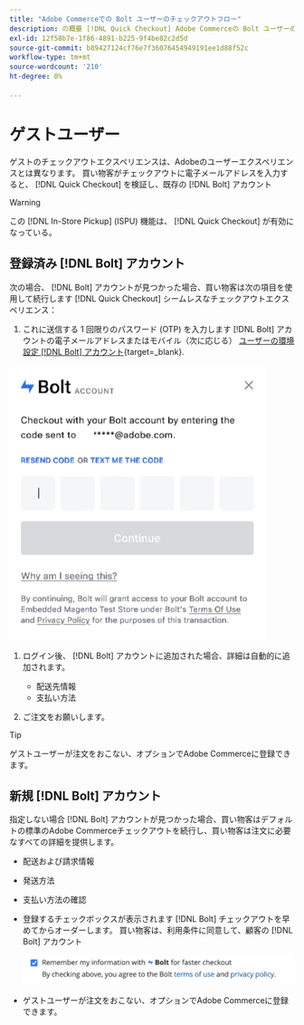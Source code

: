 ```yaml
---
title: "Adobe Commerceでの Bolt ユーザーのチェックアウトフロー"
description: の概要 [!DNL Quick Checkout] Adobe Commerceの Bolt ユーザーのフロー。
exl-id: 12f58b7e-1f86-4891-b225-9f4be82c2d5d
source-git-commit: b89427124cf76e7f36076454949191ee1d88f52c
workflow-type: tm+mt
source-wordcount: '210'
ht-degree: 0%

---
```


# ゲストユーザー

ゲストのチェックアウトエクスペリエンスは、Adobeのユーザーエクスペリエンスとは異なります。 買い物客がチェックアウトに電子メールアドレスを入力すると、 [!DNL Quick Checkout] を検証し、既存の [!DNL Bolt] アカウント

>[!WARNING]
>
> この [!DNL In-Store Pickup] (ISPU) 機能は、 [!DNL Quick Checkout] が有効になっている。

## 登録済み [!DNL Bolt] アカウント

次の場合、 [!DNL Bolt] アカウントが見つかった場合、買い物客は次の項目を使用して続行します [!DNL Quick Checkout] シームレスなチェックアウトエクスペリエンス：

1. これに送信する 1 回限りのパスワード (OTP) を入力します [!DNL Bolt] アカウントの電子メールアドレスまたはモバイル（次に応じる） [ユーザーの環境設定 [!DNL Bolt] アカウント](https://help.bolt.com/shoppers/account/account-settings/#how-to-set-preferred-login-method){target=_blank}.

![OTP ポップアップ](assets/pop-up.png)

1. ログイン後、 [!DNL Bolt] アカウントに追加された場合、詳細は自動的に追加されます。

   - 配送先情報
   - 支払い方法

1. ご注文をお願いします。

>[!TIP]
>
> ゲストユーザーが注文をおこない、オプションでAdobe Commerceに登録できます。

## 新規 [!DNL Bolt] アカウント

指定しない場合 [!DNL Bolt] アカウントが見つかった場合、買い物客はデフォルトの標準のAdobe Commerceチェックアウトを続行し、買い物客は注文に必要なすべての詳細を提供します。

- 配送および請求情報
- 発送方法
- 支払い方法の確認
- 登録するチェックボックスが表示されます [!DNL Bolt] チェックアウトを早めてからオーダーします。 買い物客は、利用条件に同意して、顧客の [!DNL Bolt] アカウント

   ![記憶する [!DNL Bolt]](assets/checkbox-remember-bolt.png)

- ゲストユーザーが注文をおこない、オプションでAdobe Commerceに登録できます。
